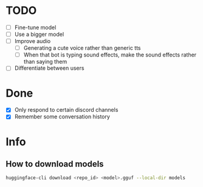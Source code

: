 # TODO

- [ ] Fine-tune model
- [ ] Use a bigger model
- [ ] Improve audio
    - [ ] Generating a cute voice rather than generic tts
    - [ ] When that bot is typing sound effects, make the sound effects rather than saying them
- [ ] Differentiate between users

# Done

- [x] Only respond to certain discord channels
- [x] Remember some conversation history

# Info

## How to download models

```bash
huggingface-cli download <repo_id> <model>.gguf --local-dir models
```
